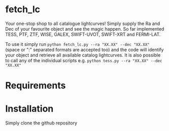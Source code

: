 # fetch_lc
Your one-stop shop to all catalogue lightcurves! Simply supply the Ra and Dec of your favourite object and see the magic happen. So far implemented TESS, PTF, ZTF, WISE, GALEX, SWIFT-UVOT, SWIFT-XRT and FERMI-LAT.

To use it simply run
 `python fetch_lc.py --ra "XX.XX" --dec "XX.XX" `
(space or ":" separated formats are accepted too) and the code will identify your object and retrieve all available catalog lightcurves. It is also possible to call any of the individual scripts e.g.
`python tess.py --ra "XX.XX" --dec "XX.XX"`
# Requirements

# Installation
Simply clone the github repository
